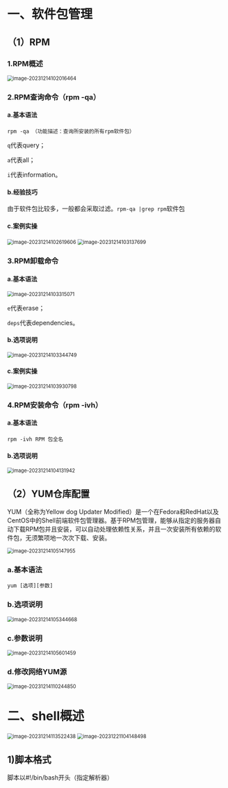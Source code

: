 # 一、软件包管理

## （1）RPM

### 1.RPM概述

<img src="https://leafalice-image.oss-cn-hangzhou.aliyuncs.com/img/2023-12-14%2Fe2cb38f8d5369f9166b9b1f13efad04b--c0c9--image-20231214102016464.png" alt="image-20231214102016464" style="zoom:80%;" />

### 2.RPM查询命令（rpm -qa）

#### a.基本语法

```
rpm -qa （功能描述：查询所安装的所有rpm软件包）
```

`q`代表query；

`a`代表all；

`i`代表information。

#### b.经验技巧

由于软件包比较多，一般都会采取过滤。`rpm-qa |grep rpm`软件包

#### c.案例实操

<img src="https://leafalice-image.oss-cn-hangzhou.aliyuncs.com/img/2023-12-14%2F73e6502d35354b51a93a706a770b9a8c--1349--image-20231214102619606.png" alt="image-20231214102619606" style="zoom:80%;" />

<img src="https://leafalice-image.oss-cn-hangzhou.aliyuncs.com/img/2023-12-14%2Fb68876f6c9052a3de6a0ec6808ab9cfc--acbf--image-20231214103137699.png" alt="image-20231214103137699" style="zoom:80%;" />

### 3.RPM卸载命令

#### a.基本语法

<img src="https://leafalice-image.oss-cn-hangzhou.aliyuncs.com/img/2023-12-14%2F652b5d87be318f92ecc7acdf10201ba4--b540--image-20231214103315071.png" alt="image-20231214103315071" style="zoom:80%;" />

`e`代表erase；

`deps`代表dependencies。

#### b.选项说明

<img src="https://leafalice-image.oss-cn-hangzhou.aliyuncs.com/img/2023-12-14%2Faf6fa6e151e402f4c646679368a2eeb4--53ad--image-20231214103344749.png" alt="image-20231214103344749" style="zoom:80%;" />

#### c.案例实操

<img src="https://leafalice-image.oss-cn-hangzhou.aliyuncs.com/img/2023-12-14%2Fdf7940c9af9de4fd650bb5f304837995--a3ea--image-20231214103930798.png" alt="image-20231214103930798" style="zoom:80%;" />

### 4.RPM安装命令（rpm -ivh）

#### a.基本语法

```
rpm -ivh RPM 包全名
```

#### b.选项说明

<img src="https://leafalice-image.oss-cn-hangzhou.aliyuncs.com/img/2023-12-14%2F1a1b02b9639ade568cb0045f3cdfbb86--03f4--image-20231214104131942.png" alt="image-20231214104131942" style="zoom:80%;" />

## （2）YUM仓库配置

YUM（全称为Yellow dog Updater Modified）是一个在Fedora和RedHat以及CentOS中的Shell前端软件包管理器。基于RPM包管理，能够从指定的服务器自动下载RPM包并且安装，可以自动处理依赖性关系，并且一次安装所有依赖的软件包，无须繁项地一次次下载、安装。

<img src="https://leafalice-image.oss-cn-hangzhou.aliyuncs.com/img/2023-12-14%2F984b9f5ead0192044c0d62a3c2e910d9--f577--image-20231214105147955.png" alt="image-20231214105147955" style="zoom:80%;" />

### a.基本语法

```
yum [选项][参数]
```

### b.选项说明

<img src="https://leafalice-image.oss-cn-hangzhou.aliyuncs.com/img/2023-12-14%2F1c2f7bdbe784517c81e7d0149a3f468c--11de--image-20231214105344668.png" alt="image-20231214105344668" style="zoom:80%;" />

### c.参数说明

<img src="https://leafalice-image.oss-cn-hangzhou.aliyuncs.com/img/2023-12-14%2F1dcde307971f54af0dc6bd3f4ab42f67--774d--image-20231214105601459.png" alt="image-20231214105601459" style="zoom:80%;" />

### d.修改网络YUM源

<img src="https://leafalice-image.oss-cn-hangzhou.aliyuncs.com/img/2023-12-14%2Ff86ee799be0bcf9cbc14e850675b3654--8815--image-20231214110244850.png" alt="image-20231214110244850" style="zoom:80%;" />

# 二、shell概述

<img src="https://leafalice-image.oss-cn-hangzhou.aliyuncs.com/img/2023-12-14%2F40744961845a9b50a8484d418935e7f4--fc77--image-20231214113522438.png" alt="image-20231214113522438" style="zoom:80%;" />

<img src="https://leafalice-image.oss-cn-hangzhou.aliyuncs.com/img/2023-12-21%2F887d90033d2473025e1ddb7323dbeb66--e041--image-20231221104148498.png" alt="image-20231221104148498" style="zoom:80%;" />

## 1)脚本格式

脚本以#!/bin/bash开头（指定解析器）

